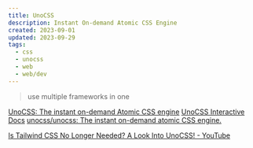 ```yaml
---
title: UnoCSS
description: Instant On-demand Atomic CSS Engine
created: 2023-09-01
updated: 2023-09-29
tags:
  - css
  - unocss
  - web
  - web/dev
---
```


> use multiple frameworks in one

[UnoCSS: The instant on-demand Atomic CSS engine](https://unocss.dev/)
[UnoCSS Interactive Docs](https://unocss.dev/interactive/)
[unocss/unocss: The instant on-demand atomic CSS engine.](https://github.com/unocss/unocss)

[Is Tailwind CSS No Longer Needed? A Look Into UnoCSS! - YouTube](https://www.youtube.com/watch?v=1vwq4uaYQGU)
